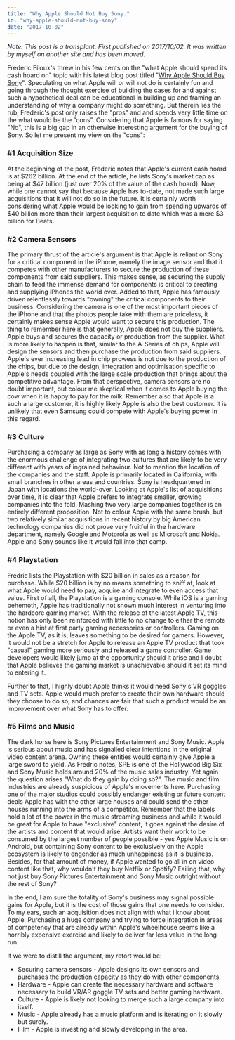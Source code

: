 ```yaml
---
title: "Why Apple Should Not Buy Sony."
id: "why-apple-should-not-buy-sony"
date: "2017-10-02"
---
```


*Note: This post is a transplant. First published on 2017/10/02. It was written by myself on another site and has been moved.*

Frederic Filoux's threw in his few cents on the "what Apple should spend its cash hoard on" topic with his latest blog post titled "[Why Apple Should Buy Sony](https://mondaynote.com/why-apple-should-buy-sony-22a9d576c1d9)". Speculating on what Apple will or will not do is certainly fun and going through the thought exercise of building the cases for and against such a hypothetical deal can be educational in building up and framing an understanding of why a company might do something. But therein lies the rub, Frederic's post only raises the "pros" and and spends very little time on the what would be the "cons". Considering that Apple is famous for saying "No", this is a big gap in an otherwise interesting argument for the buying of Sony. So let me present my view on the "cons":

### #1 Acquisition Size

At the beginning of the post, Frederic notes that Apple's current cash hoard is at $262 billion. At the end of the article, he lists Sony's market cap as being at $47 billion (just over 20% of the value of the cash hoard). Now, while one cannot say that because Apple has to-date, not made such large acquisitions that it will not do so in the future. It is certainly worth considering what Apple would be looking to gain from spending upwards of $40 billion more than their largest acquisition to date which was a mere $3 billion for Beats.

### #2 Camera Sensors

The primary thrust of the article's argument is that Apple is reliant on Sony for a critical component in the iPhone, namely the image sensor and that it competes with other manufacturers to secure the production of these components from said suppliers. This makes sense, as securing the supply chain to feed the immense demand for components is critical to creating and supplying iPhones the world over. Added to that, Apple has famously driven relentlessly towards "owning" the critical components to their business. Considering the camera is one of the most important pieces of the iPhone and that the photos people take with them are priceless, it certainly makes sense Apple would want to secure this production. The thing to remember here is that generally, Apple does not buy the suppliers. Apple buys and secures the capacity or production from the supplier. What is more likely to happen is that, similar to the A-Series of chips, Apple will design the sensors and then purchase the production from said suppliers. Apple's ever increasing lead in chip prowess is not due to the production of the chips, but due to the design, integration and optimisation specific to Apple's needs coupled with the large scale production that brings about the competitive advantage. From that perspective, camera sensors are no doubt important, but colour me skeptical when it comes to Apple buying the cow when it is happy to pay for the milk. Remember also that Apple is a such a large customer, it is highly likely Apple is also the best customer. It is unlikely that even Samsung could compete with Apple's buying power in this regard.

### #3 Culture

Purchasing a company as large as Sony with as long a history comes with the enormous challenge of integrating two cultures that are likely to be very different with years of ingrained behaviour. Not to mention the location of the companies and the staff. Apple is primarily located in California, with small branches in other areas and countries. Sony is headquartered in Japan with locations the world-over. Looking at Apple's list of acquisitions over time, it is clear that Apple prefers to integrate smaller, growing companies into the fold. Mashing two very large companies together is an entirely different proposition. Not to colour Apple with the same brush, but two relatively similar acquisitions in recent history by big American technology companies did not prove very fruitful in the hardware department, namely Google and Motorola as well as Microsoft and Nokia. Apple and Sony sounds like it would fall into that camp.

### #4 Playstation

Fredric lists the Playstation with $20 billion in sales as a reason for purchase. While $20 billion is by no means something to sniff at, look at what Apple would need to pay, acquire and integrate to even access that value. First of all, the Playstation is a gaming console. While iOS is a gaming behemoth, Apple has traditionally not shown much interest in venturing into the hardcore gaming market. With the release of the latest Apple TV, this notion has only been reinforced with little to no change to either the remote or even a hint at first party gaming accessories or controllers. Gaming on the Apple TV, as it is, leaves something to be desired for gamers. However, it would not be a stretch for Apple to release an Apple TV product that took "casual" gaming more seriously and released a game controller. Game developers would likely jump at the opportunity should it arise and I doubt that Apple believes the gaming market is unachievable should it set its mind to entering it.

Further to that, I highly doubt Apple thinks it would need Sony's VR goggles and TV sets. Apple would much prefer to create their own hardware should they choose to do so, and chances are fair that such a product would be an improvement over what Sony has to offer.

### #5 Films and Music

The dark horse here is Sony Pictures Entertainment and Sony Music. Apple is serious about music and has signalled clear intentions in the original video content arena. Owning these entities would certainly give Apple a large sword to yield. As Fredric notes, SPE is one of the Hollywood Big Six and Sony Music holds around 20% of the music sales industry. Yet again the question arises "What do they gain by doing so?". The music and film industries are already suspicious of Apple's movements here. Purchasing one of the major studios could possibly endanger existing or future content deals Apple has with the other large houses and could send the other houses running into the arms of a competitor. Remember that the labels hold a lot of the power in the music streaming business and while it would be great for Apple to have "exclusive" content, it goes against the desire of the artists and content that would arise. Artists want their work to be consumed by the largest number of people possible - yes Apple Music is on Android, but containing Sony content to be exclusively on the Apple ecosystem is likely to engender as much unhappiness as it is business. Besides, for that amount of money, if Apple wanted to go all in on video content like that, why wouldn't they buy Netflix or Spotify? Failing that, why not just buy Sony Pictures Entertainment and Sony Music outright without the rest of Sony?

In the end, I am sure the totality of Sony's business may signal possible gains for Apple, but it is the cost of those gains that one needs to consider. To my ears, such an acquisition does not align with what i know about Apple. Purchasing a huge company and trying to force integration in areas of competency that are already within Apple's wheelhouse seems like a horribly expensive exercise and likely to deliver far less value in the long run.


If we were to distill the argument, my retort would be:


* Securing camera sensors - Apple designs its own sensors and purchases the production capacity as they do with other components.
* Hardware - Apple can create the necessary hardware and software necessary to build VR/AR goggle TV sets and better gaming hardware.
* Culture - Apple is likely not looking to merge such a large company into itself.
* Music - Apple already has a music platform and is iterating on it slowly but surely.
* Film - Apple is investing and slowly developing in the area.
